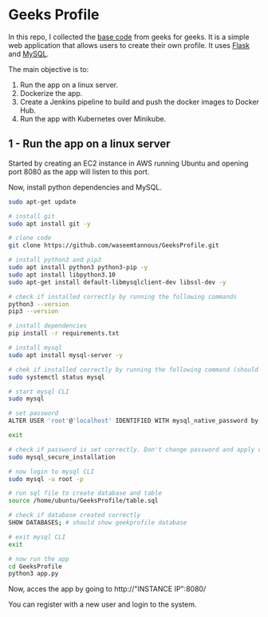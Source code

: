 # Geeks Profile

In this repo, I collected the [base code](https://www.geeksforgeeks.org/profile-application-using-python-flask-and-mysql/) from geeks for geeks. It is a simple web application that allows users to create their own profile. It uses [Flask](https://flask.palletsprojects.com/) and [MySQL](https://www.mysql.com/).

The main objective is to:

1. Run the app on a linux server.
2. Dockerize the app.
3. Create a Jenkins pipeline to build and push the docker images to Docker Hub.
4. Run the app with Kubernetes over Minikube.

## 1 - Run the app on a linux server

Started by creating an EC2 instance in AWS running Ubuntu and opening port 8080 as the app will listen to this port.

Now, install python dependencies and MySQL.

```bash
sudo apt-get update

# install git
sudo apt install git -y

# clone code
git clone https://github.com/waseemtannous/GeeksProfile.git

# install python3 and pip3
sudo apt install python3 python3-pip -y
sudo apt install libpython3.10
sudo apt-get install default-libmysqlclient-dev libssl-dev -y

# check if installed correctly by running the following commands
python3 --version
pip3 --version

# install dependencies
pip install -r requirements.txt
```

```bash
# install mysql
sudo apt install mysql-server -y

# chek if installed correctly by running the following command (should show Active: active (runing))
sudo systemctl status mysql

# start mysql CLI
sudo mysql

# set password
ALTER USER 'root'@'localhost' IDENTIFIED WITH mysql_native_password by 'password';

exit

# check if password is set correctly. Don't change password and apply using y to all questions.
sudo mysql_secure_installation

# now login to mysql CLI
sudo mysql -u root -p

# run sql file to create database and table
source /home/ubuntu/GeeksProfile/table.sql

# check if database created correctly
SHOW DATABASES; # should show geekprofile database

# exit mysql CLI
exit

# now run the app
cd GeeksProfile
python3 app.py
```

Now, acces the app by going to http://"INSTANCE IP":8080/

You can register with a new user and login to the system.
